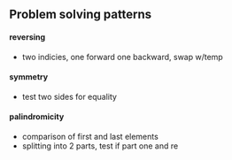 ## Problem solving patterns

#### reversing
- two indicies, one forward one backward, swap w/temp

#### symmetry
- test two sides for equality

#### palindromicity
- comparison of first and last elements
- splitting into 2 parts, test if part one and re
